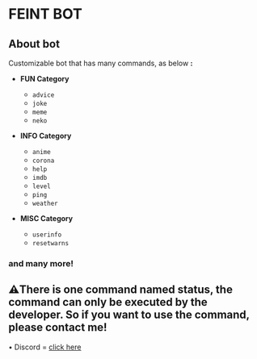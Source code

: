 # FEINT BOT


## About bot
Customizable bot that has many commands, as below **:**

- **FUN Category**
  - ```advice```
  - ```joke```
  - ```meme```
  - ```neko```

- **INFO Category**
  - ```anime```
  - ```corona```
  - ```help```
  - ```imdb```
  - ```level```
  - ```ping```
  - ```weather```

- **MISC Category**
  - ```userinfo```
  - ```resetwarns```
### and many more!

## ⚠️There is one command named status, the command can only be executed by the developer. So if you want to use the command, please contact me!
• Discord = [click here](https://discord.gg/GJzF72bFtD)
